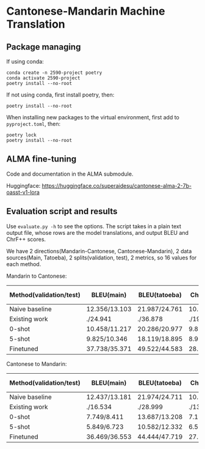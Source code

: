 # Cantonese-Mandarin Machine Translation

## Package managing

If using conda:

```
conda create -n 2590-project poetry
conda activate 2590-project
poetry install --no-root
```

If not using conda, first install poetry, then:

```
poetry install --no-root
```

When installing new packages to the virtual environment, first add to `pyproject.toml`, then:

```
poetry lock
poetry install --no-root
```

## ALMA fine-tuning

Code and documentation in the ALMA submodule.

Huggingface: https://huggingface.co/superaidesu/cantonese-alma-2-7b-oasst-v1-lora

## Evaluation script and results

Use `evaluate.py -h` to see the options. The script takes in a plain text output file, whose rows are the model translations, and output BLEU and ChrF++ scores.

We have 2 directions(Mandarin-Cantonese, Cantonese-Mandarin), 2 data sources(Main, Tatoeba), 2 splits(validation, test), 2 metrics, so 16 values for each method.

Mandarin to Cantonese:

| Method(validation/test) | BLEU(main)    | BLEU(tatoeba) | ChrF++(main)  | ChrF++(tatoeba) |
| ----------------------- | ------------- | ------------- | ------------- | --------------- |
| Naive baseline          | 12.356/13.103 | 21.987/24.761 | 10.872/11.373 | 16.195/16.645   |
| Existing work           |      ./24.941 |      ./36.878 |      ./19.056 |      ./24.717   |
| 0-shot                  | 10.458/11.217 | 20.286/20.977 | 9.824/10.368  | 15.641/16.085   |
| 5-shot                  | 9.825/10.346  | 18.119/18.895 | 8.946/9.059   | 13.818/14.584   |
| Finetuned               | 37.738/35.371 | 49.522/44.583 | 28.841/26.197 | 38.884/35.274   |

Cantonese to Mandarin:

| Method(validation/test) | BLEU(main)    | BLEU(tatoeba) | ChrF++(main)  | ChrF++(tatoeba) |
| ----------------------- | ------------- | ------------- | ------------- | --------------- |
| Naive baseline          | 12.437/13.181 | 21.974/24.711 | 10.617/11.136 | 16.450/16.825   |
| Existing work           |      ./16.534 |      ./28.999 |      ./13.259 |      ./20.304   |
| 0-shot                  | 7.749/8.411   | 13.687/13.208 | 7.177/7.643   | 11.061/10.995   |
| 5-shot                  | 5.849/6.723   | 10.582/12.332 | 6.552/6.832   | 9.520/10.064    |
| Finetuned               | 36.469/36.553 | 44.444/47.719 | 27.028/27.471 | 31.874/37.925   |
